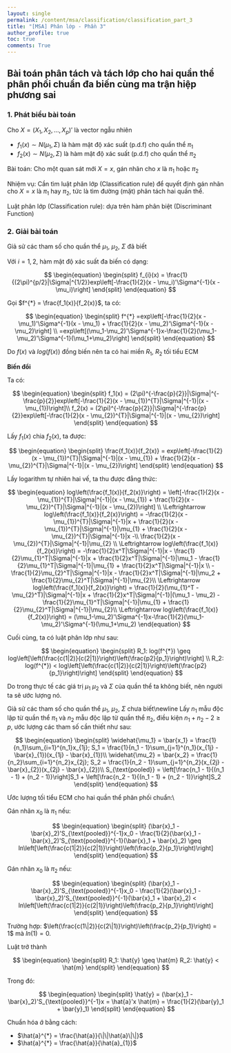 ```yaml
---
layout: single
permalink: /content/msa/classification/classification_part_3
title: "[MSA] Phân lớp - Phần 3"
author_profile: true
toc: true
comments: True
---
```


## Bài toán phân tách và tách lớp cho hai quần thể phân phối chuẩn đa biến cùng ma trận hiệp phương sai

### 1. Phát biểu bài toán

Cho $X = \left(X_1, X_2, ..., X_p\right)'$ là vector ngẫu nhiên

- $f_1(x) \sim N(\mu_1, \Sigma)$  là hàm mật độ xác suất (p.d.f) cho quần thể $\pi_1$
- $f_2(x) \sim N(\mu_2, \Sigma)$  là hàm mật độ xác suất (p.d.f) cho quần thể $\pi_2$

Bài toán: Cho một quan sát mới $X = x$, gán nhãn cho $x$ là $\pi_1$ hoặc $\pi_2$

Nhiệm vụ: Cần tìm luật phân lớp (Classification rule) để quyết định gán nhãn cho $X = x$ là  $\pi_1$ hay $\pi_2$, tức là tìm đường (mặt) phân tách hai quần thể.

Luật phân lớp (Classification rule): dựa trên hàm phân biệt (Discriminant Function)

### 2. Giải bài toán

Giả sử các tham số cho quần thể $\mu_1$, $\mu_2$, $\Sigma$ đã biết

Với $i=1,2$, hàm mật độ xác suất đa biến có dạng:

$$
\begin{equation}
\begin{split}
f_{i}(x) = \frac{1}{(2\pi)^{p/2}|\Sigma|^{1/2}}exp\left[-\frac{1}{2}(x - \mu_i)'\Sigma^{-1}(x - \mu_i)\right]
\end{split}
\end{equation}
$$

Gọi $f^{*} = \frac{f_1(x)}{f_2(x)}$, ta có:

$$
\begin{equation}
\begin{split}
f^{*} =exp\left[-\frac{1}{2}(x - \mu_1)'\Sigma^{-1}(x - \mu_1) + \frac{1}{2}(x - \mu_2)'\Sigma^{-1}(x - \mu_2)\right] \\
=exp\left[(\mu_1-\mu_2)'\Sigma^{-1}x-\frac{1}{2}(\mu_1-\mu_2)'\Sigma^{-1}(\mu_1+\mu_2)\right]
\end{split}
\end{equation}
$$

Do $f(x)$ và $log(f(x))$ đồng biến nên ta có hai miền $R_1$, $R_2$ tối tiểu ECM

**Biến đổi**

Ta có:

$$
\begin{equation}
\begin{split}
f_1(x) = (2\pi)^{-\frac{p}{2}}|\Sigma|^{-\frac{p}{2}}exp\left[-\frac{1}{2}(x - \mu_{1})^{T}|\Sigma|^{-1}|(x - \mu_{1})\right]\\
f_2(x) = (2\pi)^{-\frac{p}{2}}|\Sigma|^{-\frac{p}{2}}exp\left[-\frac{1}{2}(x - \mu_{2})^{T}|\Sigma|^{-1}|(x - \mu_{2})\right]
\end{split}
\end{equation}
$$

Lấy $f_1(x)$ chia $f_2(x)$, ta được:

$$
\begin{equation}
\begin{split}
\frac{f_1(x)}{f_2(x)} = exp\left[-\frac{1}{2}(x - \mu_{1})^{T}|\Sigma|^{-1}|(x - \mu_{1}) + \frac{1}{2}(x - \mu_{2})^{T}|\Sigma|^{-1}|(x - \mu_{2})\right]
\end{split}
\end{equation}
$$

Lấy logarithm tự nhiên hai vế, ta thu được đẳng thức:

$$
\begin{equation}
log\left(\frac{f_1(x)}{f_2(x)}\right) = \left[-\frac{1}{2}(x - \mu_{1})^{T}|\Sigma|^{-1}|(x - \mu_{1}) + \frac{1}{2}(x - \mu_{2})^{T}|\Sigma|^{-1}|(x - \mu_{2})\right] \\
\Leftrightarrow log\left(\frac{f_1(x)}{f_2(x)}\right) =  -\frac{1}{2}(x - \mu_{1})^{T}|\Sigma|^{-1}|x + \frac{1}{2}(x - \mu_{1})^{T}|\Sigma|^{-1}|\mu_{1} + \frac{1}{2}(x - \mu_{2})^{T}|\Sigma|^{-1}|x -\\ \frac{1}{2}(x - \mu_{2})^{T}|\Sigma|^{-1}|\mu_{2} \\
\Leftrightarrow log\left(\frac{f_1(x)}{f_2(x)}\right) = -\frac{1}{2}x^T|\Sigma|^{-1}|x - \frac{1}{2}\mu_{1}^T|\Sigma|^{-1}|x + \frac{1}{2}x^T|\Sigma|^{-1}|\mu_1 -  \frac{1}{2}\mu_{1}^T|\Sigma|^{-1}|\mu_{1} + \frac{1}{2}x^T|\Sigma|^{-1}|x \\ -\frac{1}{2}\mu_{2}^T|\Sigma|^{-1}|x - \frac{1}{2}x^T|\Sigma|^{-1}|\mu_2 + \frac{1}{2}\mu_{2}^T|\Sigma|^{-1}|\mu_{2}\\
\Leftrightarrow log\left(\frac{f_1(x)}{f_2(x)}\right) = \frac{1}{2}(\mu_{1}^T - \mu_{2}^T)|\Sigma|^{-1}|x + \frac{1}{2}x^T|\Sigma|^{-1}|(\mu_1 - \mu_2) - \frac{1}{2}\mu_{1}^T|\Sigma|^{-1}|\mu_{1} + \frac{1}{2}\mu_{2}^T|\Sigma|^{-1}|\mu_{2}\\
\Leftrightarrow log\left(\frac{f_1(x)}{f_2(x)}\right) = (\mu_1-\mu_2)'\Sigma^{-1}x-\frac{1}{2}(\mu_1-\mu_2)'\Sigma^{-1}(\mu_1+\mu_2)
\end{equation}
$$

Cuối cùng, ta có luật phân lớp như sau:

$$
\begin{equation}
\begin{split}
R_1: log(f^{*}) \geq log\left[\left(\frac{c(1|2)}{c(2|1)}\right)\left(\frac{p2}{p_1}\right)\right] \\
R_2: log(f^{*}) < log\left[\left(\frac{c(1|2)}{c(2|1)}\right)\left(\frac{p2}{p_1}\right)\right]
\end{split}
\end{equation}
$$

Do trong thực tế các giá trị $\mu_1$ $\mu_2$ và $\Sigma$ của quần thể ta không biết, nên người ta sẽ ước lượng nó.


Giả sử các tham số cho quần thể $\mu_1$, $\mu_2$, $\Sigma$ chưa biết\newline
Lấy $n_1$ mẫu độc lập từ quần thể $\pi_1$ và $n_2$ mẫu độc lập từ quần thể $\pi_2$, điều kiện $n_1 + n_2 - 2 \geq p$, ước lượng các tham số cần thiết như sau:

$$
\begin{equation}
\begin{split}
\widehat{\mu_1} = \bar{x_1} = \frac{1}{n_1}\sum_{i=1}^{n_1}x_{1j}; S_1 = \frac{1}{n_1 - 1}\sum_{j=1}^{n_1}(x_{1j} - \bar{x}_{1})(x_{1j} - \bar{x}_{1})\\
\widehat{\mu_2} = \bar{x_2} = \frac{1}{n_2}\sum_{i=1}^{n_2}x_{2j}; S_2 = \frac{1}{n_2 - 1}\sum_{j=1}^{n_2}(x_{2j} - \bar{x}_{2})(x_{2j} - \bar{x}_{2})\\
S_{\text{pooled}} = \left[\frac{n_1 - 1}{(n_1 - 1) + (n_2 - 1)}\right]S_1 + \left[\frac{n_2 - 1}{(n_1 - 1) + (n_2 - 1)}\right]S_2
\end{split}
\end{equation}
$$

Ước lượng tối tiểu ECM cho hai quần thể phân phối chuẩn:\

Gán nhãn $x_0$ là $\pi_1$ nếu:

$$
\begin{equation}
\begin{split}
(\bar{x}_1 - \bar{x}_2)'S_{\text{pooled}}^{-1}x_0 - \frac{1}{2}(\bar{x}_1 - \bar{x}_2)'S_{\text{pooled}}^{-1}(\bar{x}_1 + \bar{x}_2) \geq ln\left[\left(\frac{c(1|2)}{c(2|1)}\right)\left(\frac{p_2}{p_1}\right)\right]
\end{split}
\end{equation}
$$

Gán nhãn $x_0$ là $\pi_2$ nếu:

$$
\begin{equation}
\begin{split}
(\bar{x}_1 - \bar{x}_2)'S_{\text{pooled}}^{-1}x_0 - \frac{1}{2}(\bar{x}_1 - \bar{x}_2)'S_{\text{pooled}}^{-1}(\bar{x}_1 + \bar{x}_2) < ln\left[\left(\frac{c(1|2)}{c(2|1)}\right)\left(\frac{p_2}{p_1}\right)\right]
\end{split}
\end{equation}
$$

Trường hợp: $\left(\frac{c(1\|2)}{c(2\|1)}\right)\left(\frac{p_2}{p_1}\right) = 1$ mà $ln(1) = 0$.

Luật trở thành

$$
\begin{equation}
\begin{split}
	R_1: \hat{y} \geq \hat{m}
	R_2: \hat{y} < \hat{m}
\end{split}
\end{equation}
$$

Trong đó:

$$
\begin{equation}
\begin{split}
\hat{y} = (\bar{x}_1 - \bar{x}_2)'S_{\text{pooled}}^{-1}x = \hat{a}'x
\hat{m} = \frac{1}{2}(\bar{y}_1 + \bar{y}_1)
\end{split}
\end{equation}
$$

Chuẩn hóa $\hat{a}$ bằng cách:
- $\hat{a}^{*} = \frac{\hat{a}}{\|\|\hat{a}\|\|}$
- $\hat{a}^{*} =  \frac{\hat{a}}{\hat{a}_{1}}$

